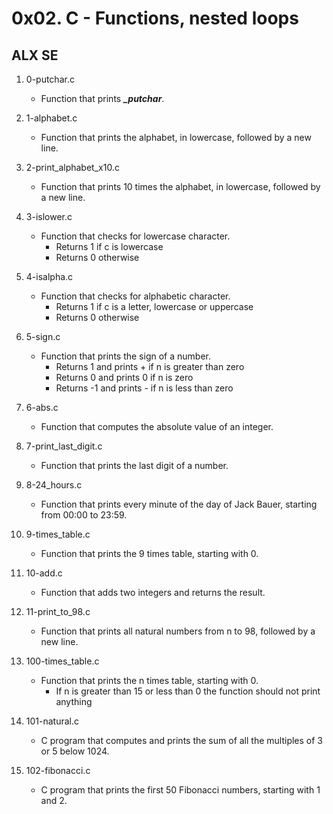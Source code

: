 # 0x02. C - Functions, nested loops
## ALX SE

1. 0-putchar.c
   - Function that prints ***_putchar***.

2. 1-alphabet.c
   - Function that prints the alphabet, in lowercase, followed by a new line.

3. 2-print_alphabet_x10.c
   - Function that prints 10 times the alphabet, in lowercase, followed by a new line.

4. 3-islower.c
   - Function that checks for lowercase character.
     - Returns 1 if c is lowercase
     - Returns 0 otherwise

5. 4-isalpha.c
   - Function that checks for alphabetic character.
     - Returns 1 if c is a letter, lowercase or uppercase
     - Returns 0 otherwise
6. 5-sign.c
   - Function that prints the sign of a number.
     - Returns 1 and prints + if n is greater than zero
     - Returns 0 and prints 0 if n is zero
     - Returns -1 and prints - if n is less than zero

7. 6-abs.c
   - Function that computes the absolute value of an integer.

8. 7-print_last_digit.c
   - Function that prints the last digit of a number.

9. 8-24_hours.c
   - Function that prints every minute of the day of Jack Bauer, starting from 00:00 to 23:59.

10. 9-times_table.c
    - Function that prints the 9 times table, starting with 0.

11. 10-add.c
    - Function that adds two integers and returns the result.

12. 11-print_to_98.c
    - Function that prints all natural numbers from n to 98, followed by a new line.

13. 100-times_table.c
    - Function that prints the n times table, starting with 0.
      - If n is greater than 15 or less than 0 the function should not print anything

14. 101-natural.c
    - C program that computes and prints the sum of all the multiples of 3 or 5 below 1024.

15. 102-fibonacci.c
    - C program that prints the first 50 Fibonacci numbers, starting with 1 and 2.

